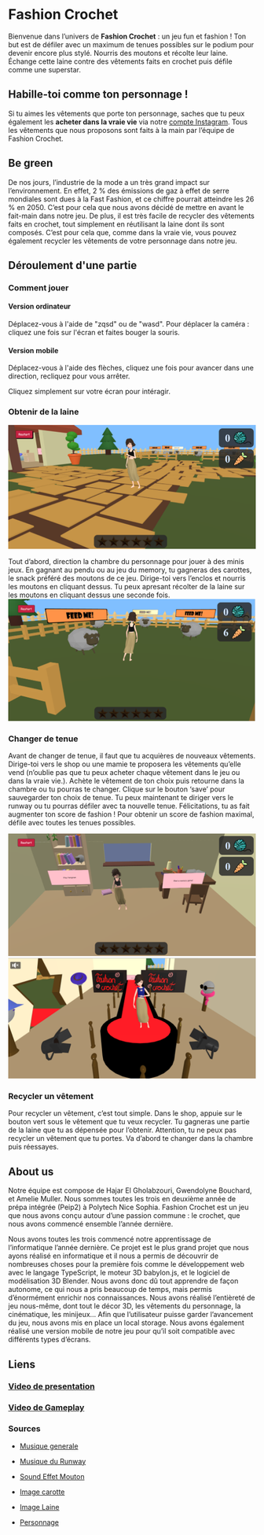 # Fashion Crochet 

Bienvenue dans l’univers de **Fashion Crochet** : un jeu fun et fashion ! Ton but est de défiler avec un maximum de tenues possibles sur le podium pour devenir encore plus stylé. Nourris des moutons et récolte leur laine. Échange cette laine contre des vêtements faits en crochet puis défile comme une superstar.

## Habille-toi comme ton personnage !

Si tu aimes les vêtements que porte ton personnage, saches que tu peux également les **acheter dans la vraie vie** via notre [compte Instagram](https://www.instagram.com/fashioncrochet_shop/). Tous les vêtements que nous proposons sont faits à la main par l’équipe de Fashion Crochet.

## Be green 

De nos jours, l’industrie de la mode a un très grand impact sur l’environnement. En effet, 2 % des émissions de gaz à effet de serre mondiales sont dues à la Fast Fashion, et ce chiffre pourrait atteindre les 26 % en 2050. C’est pour cela que nous avons décidé de mettre en avant le fait-main dans notre jeu. De plus, il est très facile de recycler des vêtements faits en crochet, tout simplement en réutilisant la laine dont ils sont composés. C’est pour cela que, comme dans la vraie vie, vous pouvez également recycler les vêtements de votre personnage dans notre jeu.


## Déroulement d'une partie 
### Comment jouer
#### Version ordinateur
Déplacez-vous à l'aide de "zqsd" ou de "wasd".
Pour déplacer la caméra : cliquez une fois sur l'écran et faites bouger la souris. 


#### Version mobile
Déplacez-vous à l'aide des flèches, cliquez une fois pour avancer dans une direction, recliquez pour vous arrêter.

Cliquez simplement sur votre écran pour intéragir.

### Obtenir de la laine 
![Alt text](/images/debut.png)

Tout d’abord, direction la chambre du personnage pour jouer à des minis jeux. En gagnant au pendu ou au jeu du memory, tu gagneras des carottes, le snack préféré des moutons de ce jeu. Dirige-toi vers l’enclos et nourris les moutons en cliquant dessus. Tu peux apresant récolter de la laine sur les moutons en cliquant dessus une seconde fois.
![Alt text](/images/sheep.png)


### Changer de tenue 

Avant de changer de tenue, il faut que tu acquières de nouveaux vêtements. Dirige-toi vers le shop ou une mamie te proposera les vêtements qu’elle vend (n’oublie pas que tu peux acheter chaque vêtement dans le jeu ou dans la vraie vie.). Achète le vêtement de ton choix puis retourne dans la chambre ou tu pourras te changer. Clique sur le bouton ‘save’ pour sauvegarder ton choix de tenue. Tu peux maintenant te diriger vers le runway ou tu pourras défiler avec ta nouvelle tenue. Félicitations, tu as fait augmenter ton score de fashion ! Pour obtenir un score de fashion maximal, défile avec toutes les tenues possibles.

![Alt text](/images/chambre.png)
![Alt text](/images/runway.png)

### Recycler un vêtement


Pour recycler un vêtement, c’est tout simple. Dans le shop, appuie sur le bouton vert sous le vêtement que tu veux recycler. Tu gagneras une partie de la laine que tu as dépensée pour l’obtenir. Attention, tu ne peux pas recycler un vêtement que tu portes. Va d’abord te changer dans la chambre puis réessayes.

## About us 


Notre équipe est compose de Hajar El Gholabzouri, Gwendolyne Bouchard, et Amelie Muller. Nous sommes toutes les trois en deuxième année de prépa intégrée (Peip2) à Polytech Nice Sophia. Fashion Crochet est un jeu que nous avons conçu autour d’une passion commune : le crochet, que nous avons commencé ensemble l’année dernière.

Nous avons toutes les trois commencé notre apprentissage de l’informatique l’année dernière. Ce projet est le plus grand projet que nous ayons réalisé en informatique et il nous a permis de découvrir de nombreuses choses pour la première fois comme le développement web avec le langage TypeScript, le moteur 3D babylon.js, et le logiciel de modélisation 3D Blender. Nous avons donc dû tout apprendre de façon autonome, ce qui nous a pris beaucoup de temps, mais permis d’énormément enrichir nos connaissances. Nous avons réalisé l’entièreté de jeu nous-même, dont tout le décor 3D, les vêtements du personnage, la cinématique, les minijeux… Afin que l’utilisateur puisse garder l’avancement du jeu, nous avons mis en place un local storage. Nous avons également réalisé une version mobile de notre jeu pour qu’il soit compatible avec différents types d’écrans. 


## Liens

### [Video de presentation](https://www.youtube.com/watch?v=Qp6QuiFM4Bk)

### [Video de Gameplay](https://youtu.be/nNgWCYCpgkQ)
### Sources
- [Musique generale](https://pixabay.com/music/meditationspiritual-relaxing-birds-and-piano-music-137153/)

- [Musique du Runway](https://pixabay.com/music/deep-house-deep-house-112301/)


- [Sound Effet Mouton](https://pixabay.com/sound-effects/sheep-122256/)

- [Image carotte ](https://www.flaticon.com/free-icon/carrot_5437585?related_id=5437591&origin=search)

- [Image Laine](https://www.flaticon.com/fr/icone-gratuite/pelote-de-laine_1650588?related_id=1650537&origin=search)

- [Personnage](https://free3d.com/fr/3d-model/girl-blind-703979.html)
